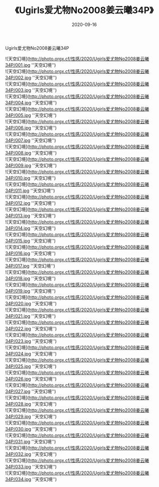 ﻿---
layout: post
title: 《Ugirls爱尤物No2008姜云曦34P》
date: 2020-09-16
img: http://photo.orgx.cf/性感/2020/Ugirls爱尤物No2008姜云曦34P/000.jpg
tags: [美女,性感,泳衣]
---

Ugirls爱尤物No2008姜云曦34P



![天空幻境](http://photo.orgx.cf/性感/2020/Ugirls爱尤物No2008姜云曦34P/001.jpg ''天空幻境'')<br>
![天空幻境](http://photo.orgx.cf/性感/2020/Ugirls爱尤物No2008姜云曦34P/002.jpg ''天空幻境'')<br>
![天空幻境](http://photo.orgx.cf/性感/2020/Ugirls爱尤物No2008姜云曦34P/003.jpg ''天空幻境'')<br>
![天空幻境](http://photo.orgx.cf/性感/2020/Ugirls爱尤物No2008姜云曦34P/004.jpg ''天空幻境'')<br>
![天空幻境](http://photo.orgx.cf/性感/2020/Ugirls爱尤物No2008姜云曦34P/005.jpg ''天空幻境'')<br>
![天空幻境](http://photo.orgx.cf/性感/2020/Ugirls爱尤物No2008姜云曦34P/006.jpg ''天空幻境'')<br>
![天空幻境](http://photo.orgx.cf/性感/2020/Ugirls爱尤物No2008姜云曦34P/007.jpg ''天空幻境'')<br>
![天空幻境](http://photo.orgx.cf/性感/2020/Ugirls爱尤物No2008姜云曦34P/008.jpg ''天空幻境'')<br>
![天空幻境](http://photo.orgx.cf/性感/2020/Ugirls爱尤物No2008姜云曦34P/009.jpg ''天空幻境'')<br>
![天空幻境](http://photo.orgx.cf/性感/2020/Ugirls爱尤物No2008姜云曦34P/010.jpg ''天空幻境'')<br>
![天空幻境](http://photo.orgx.cf/性感/2020/Ugirls爱尤物No2008姜云曦34P/011.jpg ''天空幻境'')<br>
![天空幻境](http://photo.orgx.cf/性感/2020/Ugirls爱尤物No2008姜云曦34P/012.jpg ''天空幻境'')<br>
![天空幻境](http://photo.orgx.cf/性感/2020/Ugirls爱尤物No2008姜云曦34P/013.jpg ''天空幻境'')<br>
![天空幻境](http://photo.orgx.cf/性感/2020/Ugirls爱尤物No2008姜云曦34P/014.jpg ''天空幻境'')<br>
![天空幻境](http://photo.orgx.cf/性感/2020/Ugirls爱尤物No2008姜云曦34P/015.jpg ''天空幻境'')<br>
![天空幻境](http://photo.orgx.cf/性感/2020/Ugirls爱尤物No2008姜云曦34P/016.jpg ''天空幻境'')<br>
![天空幻境](http://photo.orgx.cf/性感/2020/Ugirls爱尤物No2008姜云曦34P/017.jpg ''天空幻境'')<br>
![天空幻境](http://photo.orgx.cf/性感/2020/Ugirls爱尤物No2008姜云曦34P/018.jpg ''天空幻境'')<br>
![天空幻境](http://photo.orgx.cf/性感/2020/Ugirls爱尤物No2008姜云曦34P/019.jpg ''天空幻境'')<br>
![天空幻境](http://photo.orgx.cf/性感/2020/Ugirls爱尤物No2008姜云曦34P/020.jpg ''天空幻境'')<br>
![天空幻境](http://photo.orgx.cf/性感/2020/Ugirls爱尤物No2008姜云曦34P/021.jpg ''天空幻境'')<br>
![天空幻境](http://photo.orgx.cf/性感/2020/Ugirls爱尤物No2008姜云曦34P/022.jpg ''天空幻境'')<br>
![天空幻境](http://photo.orgx.cf/性感/2020/Ugirls爱尤物No2008姜云曦34P/023.jpg ''天空幻境'')<br>
![天空幻境](http://photo.orgx.cf/性感/2020/Ugirls爱尤物No2008姜云曦34P/024.jpg ''天空幻境'')<br>
![天空幻境](http://photo.orgx.cf/性感/2020/Ugirls爱尤物No2008姜云曦34P/025.jpg ''天空幻境'')<br>
![天空幻境](http://photo.orgx.cf/性感/2020/Ugirls爱尤物No2008姜云曦34P/026.jpg ''天空幻境'')<br>
![天空幻境](http://photo.orgx.cf/性感/2020/Ugirls爱尤物No2008姜云曦34P/027.jpg ''天空幻境'')<br>
![天空幻境](http://photo.orgx.cf/性感/2020/Ugirls爱尤物No2008姜云曦34P/028.jpg ''天空幻境'')<br>
![天空幻境](http://photo.orgx.cf/性感/2020/Ugirls爱尤物No2008姜云曦34P/029.jpg ''天空幻境'')<br>
![天空幻境](http://photo.orgx.cf/性感/2020/Ugirls爱尤物No2008姜云曦34P/030.jpg ''天空幻境'')<br>
![天空幻境](http://photo.orgx.cf/性感/2020/Ugirls爱尤物No2008姜云曦34P/031.jpg ''天空幻境'')<br>
![天空幻境](http://photo.orgx.cf/性感/2020/Ugirls爱尤物No2008姜云曦34P/032.jpg ''天空幻境'')<br>
![天空幻境](http://photo.orgx.cf/性感/2020/Ugirls爱尤物No2008姜云曦34P/033.jpg ''天空幻境'')<br>
![天空幻境](http://photo.orgx.cf/性感/2020/Ugirls爱尤物No2008姜云曦34P/034.jpg ''天空幻境'')<br>